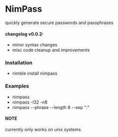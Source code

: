 # NimPass

quickly generate secure passwords and passphrases

#### changelog v0.0.2:
  + minor syntax changes
  + misc code cleanup and improvements

### Installation
  + nimble install nimpass

### Examples
  + nimpass
  + nimpass -l32 -n8
  + nimpass --phrase --length 8 --sep ":"

#### NOTE
currently only works on unix systems
